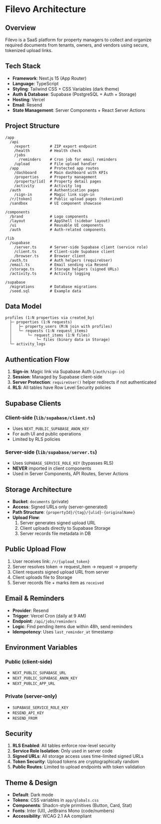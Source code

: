 # Filevo Architecture

## Overview
Filevo is a SaaS platform for property managers to collect and organize required documents from tenants, owners, and vendors using secure, tokenized upload links.

## Tech Stack
- **Framework**: Next.js 15 (App Router)
- **Language**: TypeScript
- **Styling**: Tailwind CSS + CSS Variables (dark theme)
- **Auth & Database**: Supabase (PostgreSQL + Auth + Storage)
- **Hosting**: Vercel
- **Email**: Resend
- **State Management**: Server Components + React Server Actions

## Project Structure

```
/app
  /api
    /export         # ZIP export endpoint
    /health         # Health check
    /jobs
      /reminders    # Cron job for email reminders
    /upload         # File upload handler
  /app              # Protected app routes
    /dashboard      # Main dashboard with KPIs
    /properties     # Property management
    /property/[id]  # Property detail pages
    /activity       # Activity log
  /auth             # Authentication pages
    /sign-in        # Magic link sign-in
  /r/[token]        # Public upload pages (tokenized)
  /sandbox          # UI component showcase

/components
  /brand            # Logo components
  /layout           # AppShell (sidebar layout)
  /ui               # Reusable UI components
  /auth             # Auth-related components

/lib
  /supabase
    /server.ts      # Server-side Supabase client (service role)
    /client.ts      # Client-side Supabase client
    /browser.ts     # Browser client
  /auth.ts          # Auth helpers (requireUser)
  /email.ts         # Email sending via Resend
  /storage.ts       # Storage helpers (signed URLs)
  /activity.ts      # Activity logging

/supabase
  /migrations       # Database migrations
  /seed.sql         # Example data
```

## Data Model

```
profiles (1:N properties via created_by)
  ├─ properties (1:N requests)
  │   ├─ property_users (M:N join with profiles)
  │   └─ requests (1:N request_items)
  │       └─ request_items (1:N files)
  │           └─ files (binary data in Storage)
  └─ activity_logs
```

## Authentication Flow

1. **Sign-in**: Magic link via Supabase Auth (`/auth/sign-in`)
2. **Session**: Managed by Supabase client-side
3. **Server Protection**: `requireUser()` helper redirects if not authenticated
4. **RLS**: All tables have Row Level Security policies

## Supabase Clients

### Client-side (`lib/supabase/client.ts`)
- Uses `NEXT_PUBLIC_SUPABASE_ANON_KEY`
- For auth UI and public operations
- Limited by RLS policies

### Server-side (`lib/supabase/server.ts`)
- Uses `SUPABASE_SERVICE_ROLE_KEY` (bypasses RLS)
- **NEVER** imported in client components
- Used in Server Components, API Routes, Server Actions

## Storage Architecture

- **Bucket**: `documents` (private)
- **Access**: Signed URLs only (server-generated)
- **Path Structure**: `{propertyId}/{tag}/{ulid}-{originalName}`
- **Upload Flow**:
  1. Server generates signed upload URL
  2. Client uploads directly to Supabase Storage
  3. Server records file metadata in DB

## Public Upload Flow

1. User receives link: `/r/{upload_token}`
2. Server resolves token → request_item → request → property
3. Client requests signed upload URL from server
4. Client uploads file to Storage
5. Server records file + marks item as `received`

## Email & Reminders

- **Provider**: Resend
- **Trigger**: Vercel Cron (daily at 9 AM)
- **Endpoint**: `/api/jobs/reminders`
- **Logic**: Find pending items due within 48h, send reminders
- **Idempotency**: Uses `last_reminder_at` timestamp

## Environment Variables

### Public (client-side)
- `NEXT_PUBLIC_SUPABASE_URL`
- `NEXT_PUBLIC_SUPABASE_ANON_KEY`
- `NEXT_PUBLIC_APP_URL`

### Private (server-only)
- `SUPABASE_SERVICE_ROLE_KEY`
- `RESEND_API_KEY`
- `RESEND_FROM`

## Security

1. **RLS Enabled**: All tables enforce row-level security
2. **Service Role Isolation**: Only used in server code
3. **Signed URLs**: All storage access uses time-limited signed URLs
4. **Token Security**: Upload tokens are cryptographically random
5. **Public Routes**: Limited to upload endpoints with token validation

## Theme & Design

- **Default**: Dark mode
- **Tokens**: CSS variables in `app/globals.css`
- **Components**: Shadcn-style primitives (Button, Card, Stat)
- **Fonts**: Inter (UI), JetBrains Mono (code/numbers)
- **Accessibility**: WCAG 2.1 AA compliant

